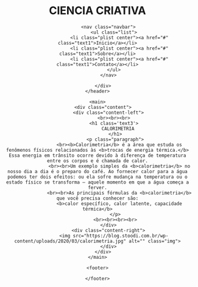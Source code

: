 <!DOCTYPE html>
<html lang="en">
<head>
    <meta charset="UTF-8">
    <meta http-equiv="X-UA-Compatible" content="IE=edge">
    <meta name="viewport" content="width=device-width, initial-scale=1.0">
    <link rel="stylesheet" href="./src/stylesheet.css">
    <title>Ciencia Criativa</title>
</head>
<body>
    <header>
        <div class="topbar">
            <div class="logo">
                <h1 class="text2">CIENCIA CRIATIVA</h1>
            </div>

            <nav class="navbar">
                <ul class="list">
                    <li class="plist center"><a href="#" class="text1">Inicio</a></li>
                    <li class="plist center"><a href="#" class="text1">Sobre</a></li>
                    <li class="plist center"><a href="#" class="text1">Contato</a></li>
                </ul>
            </nav>

        </div>
    </header>

    <main>
        <div class="content">
            <div class="content-left">
                <br><br><br>
                <h1 class='text3'>
                    CALORIMETRIA 
                 </h1>
                 <p class="paragraph">
                    <br><b>Calorimetria</b> é a área que estuda os fenômenos físicos relacionados às <b>trocas de energia térmica.</b> Essa energia em trânsito ocorre devido à diferença de temperatura entre os corpos e é chamada de calor.
                    <br><br>Um exemplo simples da <b>calorimetria</b> no nosso dia a dia é o preparo do café. Ao fornecer calor para a água podemos ter dois efeitos: ou ela sofre mudança na temperatura ou o estado físico se transforma — aquele momento em que a água começa a ferver.
                    <br><br>As principais fórmulas da <b>calorimetria</b> que você precisa conhecer são:
                    <b>calor específico, calor latente, capacidade térmica</b>
                 </p>
                 <br><br><br><br>
            </div>
            <div class="content-right">
                <img src="https://blog.stoodi.com.br/wp-content/uploads/2020/03/calorimetria.jpg" alt="" class="img">
            </div>
        </div>
    </main>

    <footer>
        
    </footer>

</body>
</html>
